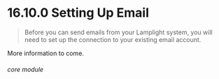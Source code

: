 #    16.10.0 Setting Up Email

> Before you can send emails from your Lamplight system, you will need to set up the connection to your existing email account. 

More information to come. 


###### core module
